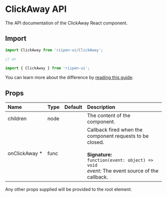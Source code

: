 <!--- This documentation is automatically generated, do not try to edit it. -->

# ClickAway API

<p class="description">The API documentation of the ClickAway React component.</p>

## Import

```js
import ClickAway from 'riipen-ui/ClickAway';

// or

import { ClickAway } from 'riipen-ui';
```

You can learn more about the difference by [reading this guide](/guides/bundle-size).

## Props

| Name | Type | Default | Description |
|:-----|:-----|:--------|:------------|
| <span class="prop-name">children</span> | <span class="prop-type">node</span> |  | The content of the component. |
| <span class="prop-name required">onClickAway&nbsp;*</span> | <span class="prop-type">func</span> |  | Callback fired when the component requests to be closed.<br><br>**Signature:**<br>`function(event: object) => void`<br>*event:* The event source of the callback. |


Any other props supplied will be provided to the root element.